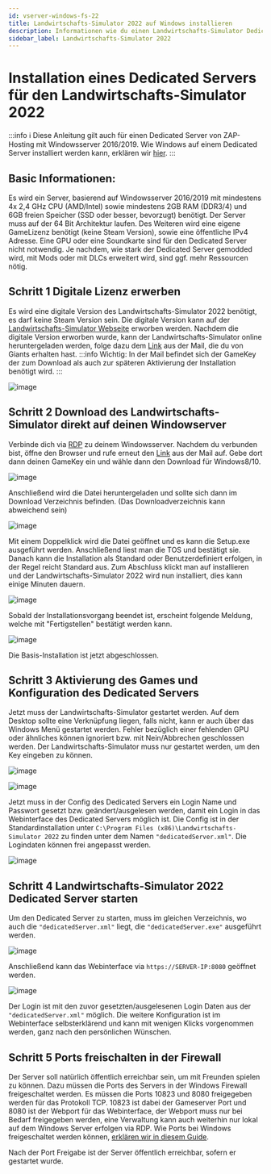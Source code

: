 ```yaml
---
id: vserver-windows-fs-22
title: Landwirtschafts-Simulator 2022 auf Windows installieren
description: Informationen wie du einen Landwirtschafts-Simulator Dedicated Server 2022 auf deinen Windows vServer und Dedicated Server von ZAP-Hosting installieren und einrichten kannst - ZAP-Hosting.com Dokumentation
sidebar_label: Landwirtschafts-Simulator 2022
---
```




# Installation eines Dedicated Servers für den Landwirtschafts-Simulator 2022

:::info
:information_source: Diese Anleitung gilt auch für einen Dedicated Server von ZAP-Hosting mit Windowsserver 2016/2019. Wie Windows auf einem Dedicated Server installiert werden kann, erklären wir [hier](https://zap-hosting.com/guides/docs/de/dedicated_windows/).
:::

## Basic Informationen: 



Es wird ein Server, basierend auf Windowsserver 2016/2019 mit mindestens 4x 2,4 GHz CPU (AMD/Intel) sowie mindestens 2GB RAM (DDR3/4) und 6GB freien Speicher (SSD oder besser, bevorzugt) benötigt. Der Server muss auf der 64 Bit Architektur laufen. 
Des Weiteren wird eine eigene GameLizenz benötigt (keine Steam Version), sowie eine öffentliche IPv4 Adresse. Eine GPU oder eine Soundkarte sind für den Dedicated Server nicht notwendig. 
Je nachdem, wie stark der Dedicated Server gemodded wird, mit Mods oder mit DLCs erweitert wird, sind ggf. mehr Ressourcen nötig. 


## Schritt 1 Digitale Lizenz erwerben

Es wird eine digitale Version des Landwirtschafts-Simulator 2022 benötigt, es darf keine Steam Version sein. 
Die digitale Version kann auf der [Landwirtschafts-Simulator Webseite](https://www.farming-simulator.com/buy-now.php?lang=de&country=de&platform=pcdigital) erworben werden.
Nachdem die digitale Version erworben wurde, kann der Landwirtschafts-Simulator online heruntergeladen werden, folge dazu dem [Link](https://eshop.giants-software.com/downloads.php) aus der Mail, die du von Giants erhalten hast.
:::info
Wichtig: In der Mail befindet sich der GameKey der zum Download als auch zur späteren Aktivierung der Installation benötigt wird. 
:::

![image](https://user-images.githubusercontent.com/13604413/159173431-deafbefa-f186-4acc-9605-1d980142c5c0.png)

## Schritt 2 Download des Landwirtschafts-Simulator direkt auf deinen Windowserver

Verbinde dich via [RDP](https://zap-hosting.com/guides/docs/de/vserver_windows_userdp/) zu deinem Windowsserver. Nachdem du verbunden bist, öffne den Browser und rufe erneut den [Link](https://eshop.giants-software.com/downloads.php) aus der Mail auf. Gebe dort dann deinen GameKey ein und wähle dann den Download für Windows8/10. 

![image](https://user-images.githubusercontent.com/13604413/159173433-c3c90cb4-0c5c-4e60-a61c-ce150e5b99f2.png)

Anschließend wird die Datei heruntergeladen und sollte sich dann im Download Verzeichnis befinden. (Das Downloadverzeichnis kann abweichend sein)


![image](https://user-images.githubusercontent.com/13604413/159173436-409b2130-0165-424f-bbff-996f7b149730.png)

Mit einem Doppelklick wird die Datei geöffnet und es kann die Setup.exe ausgeführt werden.
Anschließend liest man die TOS und bestätigt sie. Danach kann die Installation als Standard oder Benutzerdefiniert erfolgen, in der Regel reicht Standard aus. 
Zum Abschluss klickt man auf installieren und der Landwirtschafts-Simulator 2022 wird nun installiert, dies kann einige Minuten dauern. 

![image](https://user-images.githubusercontent.com/13604413/159173444-037c1c40-e2a1-4551-9aaf-bc2aa402c9d0.png)

Sobald der Installationsvorgang beendet ist, erscheint folgende Meldung, welche mit "Fertigstellen" bestätigt werden kann. 


![image](https://user-images.githubusercontent.com/13604413/159173446-faee231b-8635-48f3-9caa-7c78e617702a.png)

Die Basis-Installation ist jetzt abgeschlossen. 

## Schritt 3 Aktivierung des Games und Konfiguration des Dedicated Servers

Jetzt muss der Landwirtschafts-Simulator gestartet werden. Auf dem Desktop sollte eine Verknüpfung liegen, falls nicht, kann er auch über das Windows Menü gestartet werden. Fehler bezüglich einer fehlenden GPU oder ähnliches können ignoriert bzw. mit Nein/Abbrechen geschlossen werden. Der Landwirtschafts-Simulator muss nur gestartet werden, um den Key eingeben zu können. 

![image](https://user-images.githubusercontent.com/13604413/159173458-691716a6-6329-45d2-a782-e191388a7041.png)

![image](https://user-images.githubusercontent.com/13604413/159173461-3b03f54d-5b97-40e3-be2a-e0ca09da41bf.png)

Jetzt muss in der Config des Dedicated Servers ein Login Name und Passwort gesetzt bzw. geändert/ausgelesen werden, damit ein Login in das Webinterface des Dedicated Servers möglich ist. Die Config ist in der Standardinstallation unter 
`C:\Program Files (x86)\Landwirtschafts-Simulator 2022` zu finden unter dem Namen `"dedicatedServer.xml"`. 
Die Logindaten können frei angepasst werden. 

![image](https://user-images.githubusercontent.com/13604413/159173467-2341681d-a40d-44c1-bfdb-8523a716ff41.png)

## Schritt 4 Landwirtschafts-Simulator 2022 Dedicated Server starten

Um den Dedicated Server zu starten, muss im gleichen Verzeichnis, wo auch die `"dedicatedServer.xml"` liegt, die `"dedicatedServer.exe"` ausgeführt werden.

![image](https://user-images.githubusercontent.com/13604413/159173468-5f9473f8-734d-4236-a079-2c4a83e87caf.png)

Anschließend kann das Webinterface via `https://SERVER-IP:8080` geöffnet werden. 

![image](https://user-images.githubusercontent.com/13604413/159173472-525e9125-2011-4550-bc7c-a95fb20f6667.png)

Der Login ist mit den zuvor gesetzten/ausgelesenen Login Daten aus der `"dedicatedServer.xml"` möglich. 
Die weitere Konfiguration ist im Webinterface selbsterklärend und kann mit wenigen Klicks vorgenommen werden, ganz nach den persönlichen Wünschen. 

## Schritt 5 Ports freischalten in der Firewall

Der Server soll natürlich öffentlich erreichbar sein, um mit Freunden spielen zu können. Dazu müssen die Ports des Servers in der Windows Firewall freigeschaltet werden. Es müssen die Ports 10823 und 8080 freigegeben werden für das Protokoll TCP. 10823 ist dabei der Gameserver Port und 8080 ist der Webport für das Webinterface, der Webport muss nur bei Bedarf freigegeben werden, eine Verwaltung kann auch weiterhin nur lokal auf dem Windows Server erfolgen via RDP. 
Wie Ports bei Windows freigeschaltet werden können, [erklären wir in diesem Guide](https://zap-hosting.com/guides/docs/de/vserver_windows_port/). 

Nach der Port Freigabe ist der Server öffentlich erreichbar, sofern er gestartet wurde. 
